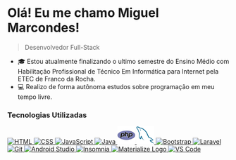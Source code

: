 <!-- Título e descrição -->
# Olá! Eu me chamo Miguel Marcondes!

> Desenvolvedor Full-Stack

<!-- Descrição pessoal e conquistas -->
- 🎓 Estou atualmente finalizando o ultimo semestre do Ensino Médio com Habilitação Profissional de Técnico Em Informática para Internet pela ETEC de Franco da Rocha.
- 💻 Realizo de forma autônoma estudos sobre programação em meu tempo livre.

<!-- Ferramentas e tecnologias -->
### Tecnologias Utilizadas

<p align="left">
    <a href="https://www.w3schools.com/html/" target="_blank">
        <img src="https://cdn.jsdelivr.net/gh/devicons/devicon/icons/html5/html5-plain.svg" alt="HTML" width="40" height="40"/>
    </a>
    <a href="https://www.w3schools.com/css/" target="_blank">
        <img src="https://cdn.jsdelivr.net/gh/devicons/devicon/icons/css3/css3-plain.svg" alt="CSS" width="40" height="40"/>
    </a>
    <a href="https://www.javascript.com/" target="_blank">
        <img src="https://cdn.jsdelivr.net/gh/devicons/devicon/icons/javascript/javascript-plain.svg" alt="JavaScript" width="40" height="40"/>
    </a>
    <a href="https://www.java.com/" target="_blank">
        <img src="https://cdn.jsdelivr.net/gh/devicons/devicon/icons/java/java-plain.svg" alt="Java" width="40" height="40"/>
    </a>
    <a href="https://www.php.net/" target="_blank">
        <img src="https://raw.githubusercontent.com/devicons/devicon/master/icons/php/php-original.svg" alt="PHP" width="40" height="40"/>
    </a>
    <a href="https://www.mysql.com/" target="_blank">
        <img src="https://raw.githubusercontent.com/devicons/devicon/master/icons/mysql/mysql-original.svg" alt="MySQL" width="40" height="40"/>
    </a>
    <a href="https://getbootstrap.com/" target="_blank">
        <img src="https://cdn.jsdelivr.net/gh/devicons/devicon/icons/bootstrap/bootstrap-original.svg" alt="Bootstrap" width="40" height="40"/>
    </a>
    <a href="https://laravel.com/" target="_blank">
        <img src="https://cdn.jsdelivr.net/gh/devicons/devicon/icons/laravel/laravel-original.svg" alt="Laravel" width="40" height="40"/>
    </a>
    <a href="https://git-scm.com/" target="_blank">
        <img src="https://cdn.jsdelivr.net/gh/devicons/devicon/icons/git/git-plain.svg" alt="Git" width="40" height="40"/>
    </a>
    <a href="https://developer.android.com/studio" target="_blank">
        <img src="https://cdn.jsdelivr.net/gh/devicons/devicon/icons/androidstudio/androidstudio-original.svg" alt="Android Studio" width="40" height="40"/>
    </a>
    <a href="https://insomnia.rest/" target="_blank">
        <img src="https://github.com/get-icon/geticon/raw/master/icons/insomnia.svg" alt="Insomnia" width="40" height="40"/>
    </a>
    <a href="https://materializecss.com/" target="_blank">
        <img src="https://materializecss.com/images/materialize-logo.svg" alt="Materialize Logo" width="40" height="40"/>
    </a>
    <a href="https://code.visualstudio.com/" target="_blank">
        <img src="https://cdn.jsdelivr.net/gh/devicons/devicon/icons/vscode/vscode-original.svg" alt="VS Code" width="40" height="40"/>
    </a>
</p>

